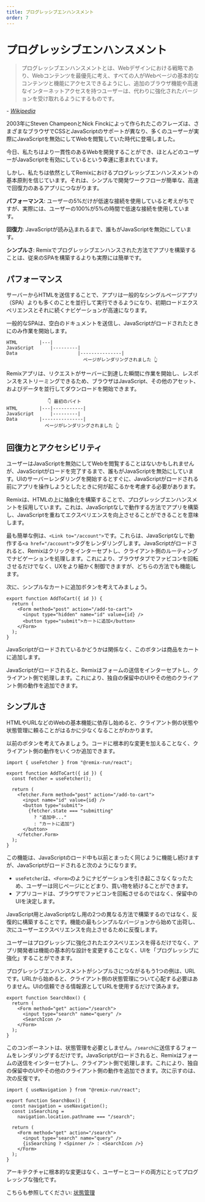 ```yaml
---
title: プログレッシブエンハンスメント
order: 7
---
```


# プログレッシブエンハンスメント

> プログレッシブエンハンスメントとは、Webデザインにおける戦略であり、Webコンテンツを最優先に考え、すべての人がWebページの基本的なコンテンツと機能にアクセスできるようにし、追加のブラウザ機能や高速なインターネットアクセスを持つユーザーは、代わりに強化されたバージョンを受け取れるようにするものです。

<cite>- [Wikipedia][wikipedia]</cite>

2003年にSteven ChampeonとNick Finckによって作られたこのフレーズは、さまざまなブラウザでCSSとJavaScriptのサポートが異なり、多くのユーザーが実際にJavaScriptを無効にしてWebを閲覧していた時代に登場しました。

今日、私たちはより一貫性のあるWebを開発することができ、ほとんどのユーザーがJavaScriptを有効にしているという幸運に恵まれています。

しかし、私たちは依然としてRemixにおけるプログレッシブエンハンスメントの基本原則を信じています。それは、シンプルで開発ワークフローが簡単な、高速で回復力のあるアプリにつながります。

**パフォーマンス**: ユーザーの5%だけが低速な接続を使用していると考えがちですが、実際には、ユーザーの100%が5%の時間で低速な接続を使用しています。

**回復力**: JavaScriptが読み込まれるまで、誰もがJavaScriptを無効にしています。

**シンプルさ**: Remixでプログレッシブエンハンスされた方法でアプリを構築することは、従来のSPAを構築するよりも実際には簡単です。

## パフォーマンス

サーバーからHTMLを送信することで、アプリは一般的なシングルページアプリ（SPA）よりも多くのことを並行して実行できるようになり、初期ロードエクスペリエンスとそれに続くナビゲーションが高速になります。

一般的なSPAは、空白のドキュメントを送信し、JavaScriptがロードされたときにのみ作業を開始します。

```
HTML        |---|
JavaScript      |---------|
Data                      |---------------|
                            ページがレンダリングされました 👆
```

Remixアプリは、リクエストがサーバーに到達した瞬間に作業を開始し、レスポンスをストリーミングできるため、ブラウザはJavaScript、その他のアセット、およびデータを並行してダウンロードを開始できます。

```
               👇 最初のバイト
HTML        |---|-----------|
JavaScript      |---------|
Data        |---------------|
              ページがレンダリングされました 👆
```

## 回復力とアクセシビリティ

ユーザーはJavaScriptを無効にしてWebを閲覧することはないかもしれませんが、JavaScriptがロードを完了するまで、誰もがJavaScriptを無効にしています。UIのサーバーレンダリングを開始するとすぐに、JavaScriptがロードされる前にアプリを操作しようとしたときに何が起こるかを考慮する必要があります。

Remixは、HTMLの上に抽象化を構築することで、プログレッシブエンハンスメントを採用しています。これは、JavaScriptなしで動作する方法でアプリを構築し、JavaScriptを重ねてエクスペリエンスを向上させることができることを意味します。

最も簡単な例は、`<Link to="/account">`です。これらは、JavaScriptなしで動作する`<a href="/account">`タグをレンダリングします。JavaScriptがロードされると、Remixはクリックをインターセプトし、クライアント側のルーティングでナビゲーションを処理します。これにより、ブラウザタブでファビコンを回転させるだけでなく、UXをより細かく制御できますが、どちらの方法でも機能します。

次に、シンプルなカートに追加ボタンを考えてみましょう。

```tsx
export function AddToCart({ id }) {
  return (
    <Form method="post" action="/add-to-cart">
      <input type="hidden" name="id" value={id} />
      <button type="submit">カートに追加</button>
    </Form>
  );
}
```

JavaScriptがロードされているかどうかは関係なく、このボタンは商品をカートに追加します。

JavaScriptがロードされると、Remixはフォームの送信をインターセプトし、クライアント側で処理します。これにより、独自の保留中のUIやその他のクライアント側の動作を追加できます。

## シンプルさ

HTMLやURLなどのWebの基本機能に依存し始めると、クライアント側の状態や状態管理に頼ることがはるかに少なくなることがわかります。

以前のボタンを考えてみましょう。コードに根本的な変更を加えることなく、クライアント側の動作をいくつか追加できます。

```tsx lines=[1,4,7,10-12,14]
import { useFetcher } from "@remix-run/react";

export function AddToCart({ id }) {
  const fetcher = useFetcher();

  return (
    <fetcher.Form method="post" action="/add-to-cart">
      <input name="id" value={id} />
      <button type="submit">
        {fetcher.state === "submitting"
          ? "追加中..."
          : "カートに追加"}
      </button>
    </fetcher.Form>
  );
}
```

この機能は、JavaScriptのロード中も以前とまったく同じように機能し続けますが、JavaScriptがロードされると次のようになります。

- `useFetcher`は、`<Form>`のようにナビゲーションを引き起こさなくなったため、ユーザーは同じページにとどまり、買い物を続けることができます。
- アプリコードは、ブラウザでファビコンを回転させるのではなく、保留中のUIを決定します。

JavaScript用とJavaScriptなし用の2つの異なる方法で構築するのではなく、反復的に構築することです。機能の最もシンプルなバージョンから始めて出荷し、次にユーザーエクスペリエンスを向上させるために反復します。

ユーザーはプログレッシブに強化されたエクスペリエンスを得るだけでなく、アプリ開発者は機能の基本的な設計を変更することなく、UIを「プログレッシブに強化」することができます。

プログレッシブエンハンスメントがシンプルさにつながるもう1つの例は、URLです。URLから始めると、クライアント側の状態管理について心配する必要はありません。UIの信頼できる情報源としてURLを使用するだけで済みます。

```tsx
export function SearchBox() {
  return (
    <Form method="get" action="/search">
      <input type="search" name="query" />
      <SearchIcon />
    </Form>
  );
}
```

このコンポーネントは、状態管理を必要としません。`/search`に送信するフォームをレンダリングするだけです。JavaScriptがロードされると、Remixはフォームの送信をインターセプトし、クライアント側で処理します。これにより、独自の保留中のUIやその他のクライアント側の動作を追加できます。次に示すのは、次の反復です。

```tsx lines=[1,4-6,11]
import { useNavigation } from "@remix-run/react";

export function SearchBox() {
  const navigation = useNavigation();
  const isSearching =
    navigation.location.pathname === "/search";

  return (
    <Form method="get" action="/search">
      <input type="search" name="query" />
      {isSearching ? <Spinner /> : <SearchIcon />}
    </Form>
  );
}
```

アーキテクチャに根本的な変更はなく、ユーザーとコードの両方にとってプログレッシブな強化です。

こちらも参照してください: [状態管理][state_management]

[wikipedia]: https://en.wikipedia.org/wiki/Progressive_enhancement
[state_management]: ./state-management

